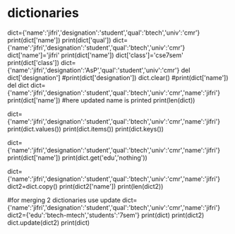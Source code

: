 # dictionaries
dict={'name':'jifri','designation':'student','qual':'btech','univ':'cmr'}
print(dict['name'])
print(dict['qual'])
dict={'name':'jifri','designation':'student','qual':'btech','univ':'cmr'}
dict['name']='jifri'
print(dict['name'])
dict['class']='cse7sem'
print(dict['class'])
dict={'name':'jifri','designation':'AsP','qual':'student','univ':'cmr'}
del dict['designation']
#print(dict['designation'])
dict.clear()
#print(dict['name'])
del dict
dict={'name':'jifri','designation':'student','qual':'btech','univ':'cmr','name':'jifri'}
print(dict['name'])  #here updated name is printed 
print(len(dict))
 
dict={'name':'jifri','designation':'student','qual':'btech','univ':'cmr','name':'jifri'}
print(dict.values())
print(dict.items())
print(dict.keys())
 
dict={'name':'jifri','designation':'student','qual':'btech','univ':'cmr','name':'jifri'}
print(dict['name'])
print(dict.get('edu','nothing'))
 
dict={'name':'jifri','designation':'student','qual':'btech','univ':'cmr','name':'jifri'}
dict2=dict.copy()
print(dict2['name'])
print(len(dict2))
 
#for merging 2 dictionaries use update
dict={'name':'jifri','designation':'student','qual':'btech','univ':'cmr','name':'jifri'}
dict2={'edu':'btech-mtech','students':'7sem'}
print(dict)
print(dict2)
dict.update(dict2)
print(dict)
